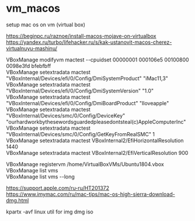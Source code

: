 # vm_macos
setup mac os on vm (virtual box)
  
https://beginpc.ru/raznoe/install-macos-mojave-on-virtualbox  
https://yandex.ru/turbo/lifehacker.ru/s/kak-ustanovit-macos-cherez-virtualnuyu-mashinu/  
  
VBoxManage modifyvm mactest --cpuidset 00000001 000106e5 00100800 0098e3fd bfebfbff  
VBoxManage setextradata mactest "VBoxInternal/Devices/efi/0/Config/DmiSystemProduct" "iMac11,3"  
VBoxManage setextradata mactest "VBoxInternal/Devices/efi/0/Config/DmiSystemVersion" "1.0"  
VBoxManage setextradata mactest "VBoxInternal/Devices/efi/0/Config/DmiBoardProduct" "Iloveapple"  
VBoxManage setextradata mactest "VBoxInternal/Devices/smc/0/Config/DeviceKey" "ourhardworkbythesewordsguardedpleasedontsteal(c)AppleComputerInc"  
VBoxManage setextradata mactest "VBoxInternal/Devices/smc/0/Config/GetKeyFromRealSMC" 1  
VBoxManage setextradata mactest VBoxInternal2/EfiHorizontalResolution 1440  
VBoxManage setextradata mactest VBoxInternal2/EfiVerticalResolution 900  
  
VBoxManage registervm /home/VirtualBoxVMs/Ubuntu1804.vbox  
VBoxManage list vms  
VBoxManage list vms --long  
  
https://support.apple.com/ru-ru/HT201372  
https://www.imymac.com/ru/mac-tips/mac-os-high-sierra-download-dmg.html  
  
kpartx -avf linux util for img dmg iso  
